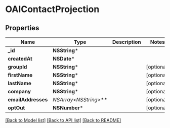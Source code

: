 # OAIContactProjection

## Properties
Name | Type | Description | Notes
------------ | ------------- | ------------- | -------------
**_id** | **NSString*** |  | 
**createdAt** | **NSDate*** |  | 
**groupId** | **NSString*** |  | [optional] 
**firstName** | **NSString*** |  | [optional] 
**lastName** | **NSString*** |  | [optional] 
**company** | **NSString*** |  | [optional] 
**emailAddresses** | **NSArray&lt;NSString*&gt;*** |  | [optional] 
**optOut** | **NSNumber*** |  | [optional] 

[[Back to Model list]](../README#documentation-for-models) [[Back to API list]](../README#documentation-for-api-endpoints) [[Back to README]](../README)



